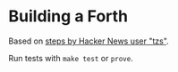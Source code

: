 # Building a Forth

Based on [steps by Hacker News user "tzs"](https://news.ycombinator.com/item?id=13082825).

Run tests with `make test` or `prove`.
